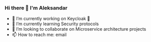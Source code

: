 ### Hi there 👋 I'm Aleksandar

- 🔭 I’m currently working on Keycloak 🔑
- 🌱 I’m currently learning Security protocols
- 👯 I’m looking to collaborate on Microservice architecture projects
- 📫 How to reach me: email

<!--
**grkajac/grkajac** is a ✨ _special_ ✨ repository because its `README.md` (this file) appears on your GitHub profile.

Here are some ideas to get you started:

- 🔭 I’m currently working on Keycloak 🔑
- 🌱 I’m currently learning Security protocols
- 👯 I’m looking to collaborate on Java projects
- 🤔 I’m looking for help with ...
- 💬 Ask me about ...
- 📫 How to reach me: ...
- 😄 Pronouns: ...
- ⚡ Fun fact: ...
-->
